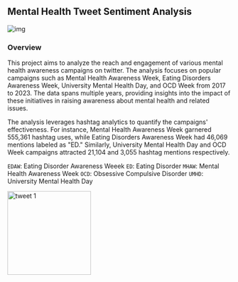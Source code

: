 ## Mental Health Tweet Sentiment Analysis
![img](https://github.com/AryanKapri88/Mental-Health-Tweet-Sentiment-Analysis/assets/110614822/7b9f4c90-0a74-4fd8-a1a6-bba1e811a984)

### Overview

This project aims to analyze the reach and engagement of various mental health awareness campaigns on twitter. The analysis focuses on popular campaigns such as Mental Health Awareness Week, Eating Disorders Awareness Week, University Mental Health Day, and OCD Week from 2017 to 2023. The data spans multiple years, providing insights into the impact of these initiatives in raising awareness about mental health and related issues.

The analysis leverages hashtag analytics to quantify the campaigns' effectiveness. For instance, Mental Health Awareness Week garnered 555,361 hashtag uses, while Eating Disorders Awareness Week had 46,069 mentions labeled as "ED." Similarly, University Mental Health Day and OCD Week campaigns attracted 21,104 and 3,055 hashtag mentions respectively.

`EDAW`: Eating Disorder Awareness Weeek
`ED`: Eating Disorder
`MHAW`: Mental Health Awareness Week
`OCD`: Obsessive Compulsive Disorder 
`UMHD`: University Mental Health Day

<img width="188" alt="tweet 1" src="https://github.com/AryanKapri88/Mental-Health-Tweet-Sentiment-Analysis/assets/110614822/b91cfcdc-815d-4a3f-8b4c-d422a4d5e1da">

